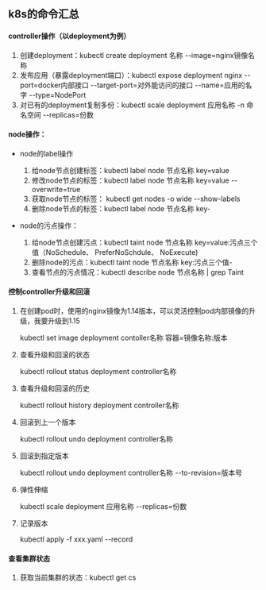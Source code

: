## k8s的命令汇总



#### controller操作（以deployment为例）

1. 创建deployment：kubectl create deployment 名称 --image=nginx镜像名称
2. 发布应用（暴露deployment端口）：kubectl expose deployment nginx  --port=docker内部接口 --target-port=对外能访问的接口 --name=应用的名字 --type=NodePort
3. 对已有的deployment复制多份：kubectl scale deployment 应用名称 -n 命名空间 --replicas=份数



#### node操作：

- node的label操作
  1. 给node节点创建标签：kubectl label node 节点名称 key=value
  2. 修改node节点的标签：kubectl label node 节点名称 key=value --overwrite=true
  3. 获取node节点的标签： kubectl get nodes -o wide --show-labels
  4. 删除node节点的标签：kubectl label node 节点名称 key-

- node的污点操作：
  1. 给node节点创建污点：kubectl taint node 节点名称 key=value:污点三个值（NoSchedule、 PreferNoSchdule、 NoExecute)
  2. 删除node的污点：kubectl taint node 节点名称 key:污点三个值-
  3. 查看节点的污点情况：kubectl describe node 节点名称 | grep Taint





#### 控制controller升级和回滚

1. 在创建pod时，使用的nginx镜像为1.14版本，可以灵活控制pod内部镜像的升级，我要升级到1.15

   kubectl set image deployment contoller名称 容器=镜像名称:版本

2. 查看升级和回滚的状态

   kubectl rollout status deployment controller名称

3. 查看升级和回滚的历史

   kubectl rollout history deployment controller名称

4. 回滚到上一个版本

   kubectl rollout undo deployment controller名称

5. 回滚到指定版本

   kubectl rollout undo deployment controller名称 --to-revision=版本号

6. 弹性伸缩

   kubectl scale deployment 应用名称 --replicas=份数

7. 记录版本

   kubectl apply -f xxx.yaml --record



#### 查看集群状态

1. 获取当前集群的状态：kubectl get cs

